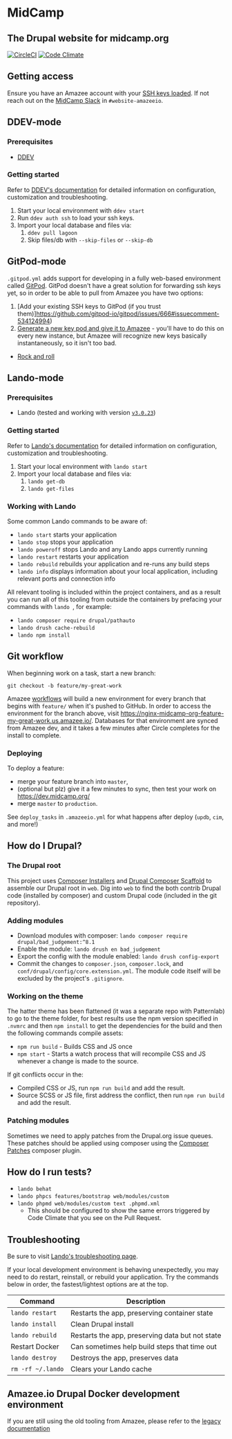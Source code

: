 # MidCamp

## The Drupal website for midcamp.org
[![CircleCI](https://circleci.com/gh/MidCamp/midcamp.svg?style=shield)](https://circleci.com/gh/MidCamp/midcamp)
[![Code Climate](https://codeclimate.com/github/MidCamp/midcamp/badges/gpa.svg)](https://codeclimate.com/github/MidCamp/midcamp)

## Getting access

Ensure you have an Amazee account with your [SSH keys loaded](http://dashboard.amazeeio.cloud/settings).  If not reach out on the [MidCamp Slack](https://mid.camp/slack) in `#website-amazeeio`.

## DDEV-mode

### Prerequisites

- [DDEV](https://ddev.readthedocs.io/en/latest/users/install/)

### Getting started

Refer to [DDEV's documentation](https://ddev.readthedocs.io/en/latest/) for detailed information on configuration, customization and troubleshooting.

1. Start your local environment with `ddev start`
1. Run `ddev auth ssh` to load your ssh keys.
1. Import your local database and files via:
    1. `ddev pull lagoon`
    1. Skip files/db with `--skip-files` or `--skip-db`

## GitPod-mode

`.gitpod.yml` adds support for developing in a fully web-based environment called [GitPod](https://gitpod.io). GitPod doesn't have a great solution for forwarding ssh keys yet, so in order to be able to pull from Amazee you have two options:

1. [Add your existing SSH keys to GitPod (if you trust them)]https://github.com/gitpod-io/gitpod/issues/666#issuecomment-534124994)
1. [Generate a new key pod and give it to Amazee](https://docs.lagoon.sh/using-lagoon-advanced/ssh/) - you'll have to do this on every new instance, but Amazee will recognize new keys basically instantaneously, so it isn't too bad.

- [Rock and roll](https://gitpod.io/?autostart=true#https://github.com/MidCamp/midcamp)

## Lando-mode

### Prerequisites

- Lando (tested and working with version [`v3.0.23`](https://github.com/lando/lando/releases/tag/v3.0.23))

###  Getting started

Refer to [Lando's documentation](https://docs.lando.dev/) for detailed information on configuration, customization and troubleshooting.

1. Start your local environment with `lando start`
1. Import your local database and files via:
    1. `lando get-db`
    1. `lando get-files`

### Working with Lando

Some common Lando commands to be aware of:

- `lando start` starts your application
- `lando stop` stops your application
- `lando poweroff` stops Lando and any Lando apps currently running
- `lando restart` restarts your application
- `lando rebuild` rebuilds your application and re-runs any build steps
- `lando info` displays information about your local application, including relevant ports and connection info

All relevant tooling is included within the project containers, and as a result you can run all of this tooling from outside the containers by prefacing your commands with `lando `, for example:

- `lando composer require drupal/pathauto`
- `lando drush cache-rebuild`
- `lando npm install`

## Git workflow

When beginning work on a task, start a new branch:

`git checkout -b feature/my-great-work`

Amazee [workflows](https://lagoon.readthedocs.io/en/latest/using_lagoon/workflows/) will build a new environment for every branch that begins with `feature/` when it's pushed to GitHub. In order to access the environment for the branch above, visit https://nginx-midcamp-org-feature-my-great-work.us.amazee.io/. Databases for that environment are synced from Amazee dev, and it takes a few minutes after Circle completes for the install to complete.

### Deploying

To deploy a feature:

- merge your feature branch into `master`,
- (optional but plz) give it a few minutes to sync, then test your work on https://dev.midcamp.org/
- merge `master` to `production`.

See `deploy_tasks` in `.amazeeio.yml` for what happens after deploy (`updb`, `cim`, and more!)

## How do I Drupal?

### The Drupal root

This project uses [Composer Installers](https://github.com/composer/installers) and [Drupal Composer Scaffold](https://github.com/drupal/core-composer-scaffold) to assemble our Drupal root in `web`. Dig into `web` to find the both contrib Drupal code (installed by composer) and custom Drupal code (included in the git repository).

### Adding modules

* Download modules with composer: `lando composer require drupal/bad_judgement:^8.1`
* Enable the module: `lando drush en bad_judgement`
* Export the config with the module enabled: `lando drush config-export`
* Commit the changes to `composer.json`, `composer.lock`, and `conf/drupal/config/core.extension.yml`. The module code itself will be excluded by the project's `.gitignore`.

### Working on the theme

The hatter theme has been flattened (it was a separate repo with Patternlab) to go to the theme folder, for best results use the npm version specified in `.nvmrc` and then `npm install` to get the dependencies for the build and then the following commands compile assets:

* `npm run build` - Builds CSS and JS once
* `npm start` - Starts a watch process that will recompile CSS and JS whenever a change is made to the source.

If git conflicts occur in the:
* Compiled CSS or JS, run `npm run build` and add the result.
* Source SCSS or JS file, first address the conflict, then run `npm run build` and add the result.

### Patching modules

Sometimes we need to apply patches from the Drupal.org issue queues. These patches should be applied using composer using the [Composer Patches](https://github.com/cweagans/composer-patches) composer plugin.

## How do I run tests?

* `lando behat`
* `lando phpcs features/bootstrap web/modules/custom`
* `lando phpmd web/modules/custom text .phpmd.xml`
  * This should be configured to show the same errors triggered by Code Climate that you see on the Pull Request.

## Troubleshooting

Be sure to visit [Lando's troubleshooting page](https://docs.lando.dev/help/logs.html).

If your local development environment is behaving unexpectedly, you may need to do restart, reinstall, or rebuild your application.  Try the commands below in order, the fastest/lightest options are at the top.

| Command           | Description                                     |
|-------------------|-------------------------------------------------|
| `lando restart`   | Restarts the app, preserving container state    |
| `lando install`   | Clean Drupal install                            |
| `lando rebuild`   | Restarts the app, preserving data but not state |
| Restart Docker    | Can sometimes help build steps that time out    |
| `lando destroy`   | Destroys the app, preserves data                |
| `rm -rf ~/.lando` | Clears your Lando cache                         |

## Amazee.io Drupal Docker development environment

If you are still using the old tooling from Amazee, please refer to the
[legacy documentation](docs/amazee-docker-environment.md)
